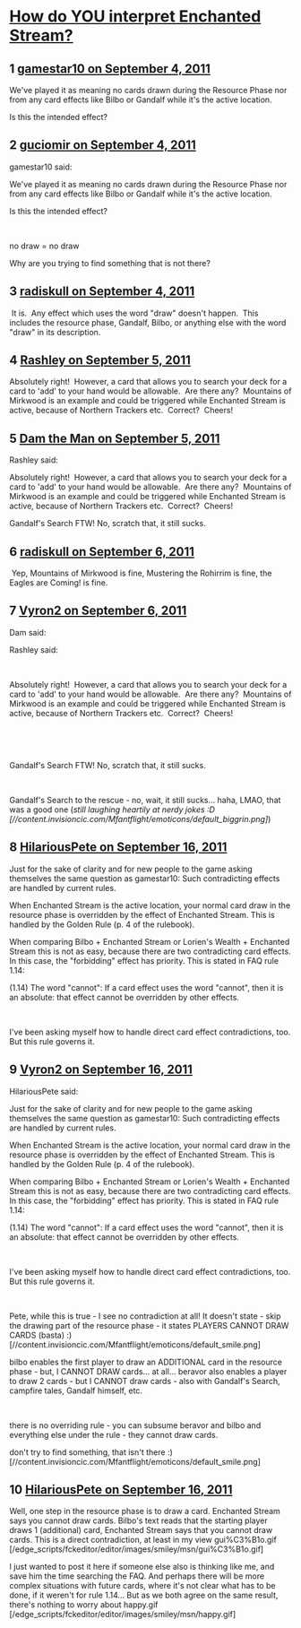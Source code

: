 # [How do YOU interpret Enchanted Stream?](https://community.fantasyflightgames.com/topic/52678-how-do-you-interpret-enchanted-stream/)

## 1 [gamestar10 on September 4, 2011](https://community.fantasyflightgames.com/topic/52678-how-do-you-interpret-enchanted-stream/?do=findComment&comment=524051)

We've played it as meaning no cards drawn during the Resource Phase nor from any card effects like Bilbo or Gandalf while it's the active location.

Is this the intended effect?

## 2 [guciomir on September 4, 2011](https://community.fantasyflightgames.com/topic/52678-how-do-you-interpret-enchanted-stream/?do=findComment&comment=524062)

gamestar10 said:

We've played it as meaning no cards drawn during the Resource Phase nor from any card effects like Bilbo or Gandalf while it's the active location.

Is this the intended effect?



 

no draw = no draw

Why are you trying to find something that is not there?

## 3 [radiskull on September 4, 2011](https://community.fantasyflightgames.com/topic/52678-how-do-you-interpret-enchanted-stream/?do=findComment&comment=524115)

 It is.  Any effect which uses the word "draw" doesn't happen.  This includes the resource phase, Gandalf, Bilbo, or anything else with the word "draw" in its description.

## 4 [Rashley on September 5, 2011](https://community.fantasyflightgames.com/topic/52678-how-do-you-interpret-enchanted-stream/?do=findComment&comment=524227)

Absolutely right!  However, a card that allows you to search your deck for a card to 'add' to your hand would be allowable.  Are there any?  Mountains of Mirkwood is an example and could be triggered while Enchanted Stream is active, because of Northern Trackers etc.  Correct?  Cheers!

## 5 [Dam the Man on September 5, 2011](https://community.fantasyflightgames.com/topic/52678-how-do-you-interpret-enchanted-stream/?do=findComment&comment=524379)

Rashley said:

Absolutely right!  However, a card that allows you to search your deck for a card to 'add' to your hand would be allowable.  Are there any?  Mountains of Mirkwood is an example and could be triggered while Enchanted Stream is active, because of Northern Trackers etc.  Correct?  Cheers!



Gandalf's Search FTW! No, scratch that, it still sucks.

## 6 [radiskull on September 6, 2011](https://community.fantasyflightgames.com/topic/52678-how-do-you-interpret-enchanted-stream/?do=findComment&comment=524586)

 Yep, Mountains of Mirkwood is fine, Mustering the Rohirrim is fine, the Eagles are Coming! is fine.

## 7 [Vyron2 on September 6, 2011](https://community.fantasyflightgames.com/topic/52678-how-do-you-interpret-enchanted-stream/?do=findComment&comment=524720)

Dam said:

Rashley said:

 

Absolutely right!  However, a card that allows you to search your deck for a card to 'add' to your hand would be allowable.  Are there any?  Mountains of Mirkwood is an example and could be triggered while Enchanted Stream is active, because of Northern Trackers etc.  Correct?  Cheers!

 

 

Gandalf's Search FTW! No, scratch that, it still sucks.



 

Gandalf's Search to the rescue - no, wait, it still sucks... haha, LMAO, that was a good one (*still laughing heartily at nerdy jokes :D [//content.invisioncic.com/Mfantflight/emoticons/default_biggrin.png]*)

## 8 [HilariousPete on September 16, 2011](https://community.fantasyflightgames.com/topic/52678-how-do-you-interpret-enchanted-stream/?do=findComment&comment=528833)

Just for the sake of clarity and for new people to the game asking themselves the same question as gamestar10: Such contradicting effects are handled by current rules.

When Enchanted Stream is the active location, your normal card draw in the resource phase is overridden by the effect of Enchanted Stream. This is handled by the Golden Rule (p. 4 of the rulebook).

When comparing Bilbo + Enchanted Stream or Lorien's Wealth + Enchanted Stream this is not as easy, because there are two contradicting card effects. In this case, the "forbidding" effect has priority. This is stated in FAQ rule 1.14:

(1.14) The word "cannot": If a card effect uses the word "cannot", then it is an absolute: that effect cannot be overridden by other effects.

 

I've been asking myself how to handle direct card effect contradictions, too. But this rule governs it.

## 9 [Vyron2 on September 16, 2011](https://community.fantasyflightgames.com/topic/52678-how-do-you-interpret-enchanted-stream/?do=findComment&comment=528835)

HilariousPete said:

Just for the sake of clarity and for new people to the game asking themselves the same question as gamestar10: Such contradicting effects are handled by current rules.

When Enchanted Stream is the active location, your normal card draw in the resource phase is overridden by the effect of Enchanted Stream. This is handled by the Golden Rule (p. 4 of the rulebook).

When comparing Bilbo + Enchanted Stream or Lorien's Wealth + Enchanted Stream this is not as easy, because there are two contradicting card effects. In this case, the "forbidding" effect has priority. This is stated in FAQ rule 1.14:

(1.14) The word "cannot": If a card effect uses the word "cannot", then it is an absolute: that effect cannot be overridden by other effects.

 

I've been asking myself how to handle direct card effect contradictions, too. But this rule governs it.



 

Pete, while this is true - I see no contradiction at all! It doesn't state - skip the drawing part of the resource phase - it states PLAYERS CANNOT DRAW CARDS (basta) :) [//content.invisioncic.com/Mfantflight/emoticons/default_smile.png]

bilbo enables the first player to draw an ADDITIONAL card in the resource phase - but, I CANNOT DRAW cards... at all... beravor also enables a player to draw 2 cards - but I CANNOT draw cards - also with Gandalf's Search, campfire tales, Gandalf himself, etc.

 

there is no overriding rule - you can subsume beravor and bilbo and everything else under the rule - they cannot draw cards.

don't try to find something, that isn't there :) [//content.invisioncic.com/Mfantflight/emoticons/default_smile.png]

## 10 [HilariousPete on September 16, 2011](https://community.fantasyflightgames.com/topic/52678-how-do-you-interpret-enchanted-stream/?do=findComment&comment=528839)

Well, one step in the resource phase is to draw a card. Enchanted Stream says you cannot draw cards. Bilbo's text reads that the starting player draws 1 (additional) card, Enchanted Stream says that you cannot draw cards. This is a direct contradiction, at least in my view gui%C3%B1o.gif [/edge_scripts/fckeditor/editor/images/smiley/msn/gui%C3%B1o.gif]

I just wanted to post it here if someone else also is thinking like me, and save him the time searching the FAQ. And perhaps there will be more complex situations with future cards, where it's not clear what has to be done, if it weren't for rule 1.14... But as we both agree on the same result, there's nothing to worry about happy.gif [/edge_scripts/fckeditor/editor/images/smiley/msn/happy.gif]

